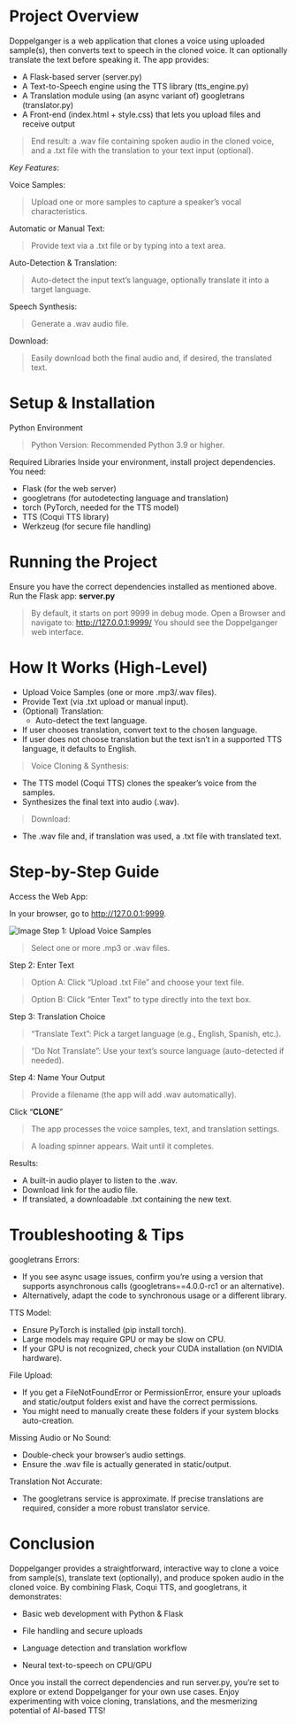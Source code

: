 # Project Overview

Doppelganger is a web application that clones a voice using uploaded sample(s), then converts text to speech in the cloned voice. It can optionally translate the text before speaking it. The app provides:
- A Flask-based server (server.py)
- A Text-to-Speech engine using the TTS library (tts_engine.py)
- A Translation module using (an async variant of) googletrans (translator.py)
- A Front-end (index.html + style.css) that lets you upload files and receive output
> End result: a .wav file containing spoken audio in the cloned voice, and a .txt file with the translation to your text input (optional).

*Key Features*:

Voice Samples:
> Upload one or more samples to capture a speaker’s vocal characteristics.

Automatic or Manual Text: 
> Provide text via a .txt file or by typing into a text area.

Auto-Detection & Translation: 
> Auto-detect the input text’s language, optionally translate it into a target language.

Speech Synthesis: 
> Generate a .wav audio file.

Download: 
> Easily download both the final audio and, if desired, the translated text.

# Setup & Installation
Python Environment
> Python Version: Recommended Python 3.9 or higher.

Required Libraries
Inside your environment, install project dependencies. You need:
- Flask (for the web server)
- googletrans (for autodetecting language and translation)
- torch (PyTorch, needed for the TTS model)
- TTS (Coqui TTS library)
- Werkzeug (for secure file handling)

# Running the Project
Ensure you have the correct dependencies installed as mentioned above.
Run the Flask app: **server.py**
> By default, it starts on port 9999 in debug mode.
Open a Browser and navigate to:
http://127.0.0.1:9999/
> You should see the Doppelganger web interface.

# How It Works (High-Level)
- Upload Voice Samples (one or more .mp3/.wav files).
- Provide Text (via .txt upload or manual input).
- (Optional) Translation:
  - Auto-detect the text language.
- If user chooses translation, convert text to the chosen language.
- If user does not choose translation but the text isn’t in a supported TTS language, it defaults to English.
> Voice Cloning & Synthesis:
- The TTS model (Coqui TTS) clones the speaker’s voice from the samples.
- Synthesizes the final text into audio (.wav).
> Download:
- The .wav file and, if translation was used, a .txt file with translated text.

# Step-by-Step Guide
Access the Web App:

In your browser, go to http://127.0.0.1:9999.

![Image](https://kappa.lol/x1y71T.png)
Step 1: Upload Voice Samples

> Select one or more .mp3 or .wav files.

Step 2: Enter Text

> Option A: Click “Upload .txt File” and choose your text file.

> Option B: Click “Enter Text” to type directly into the text box.

Step 3: Translation Choice

> “Translate Text”: Pick a target language (e.g., English, Spanish, etc.).

> “Do Not Translate”: Use your text’s source language (auto-detected if needed).

Step 4: Name Your Output

> Provide a filename (the app will add .wav automatically).

Click “**CLONE**”

> The app processes the voice samples, text, and translation settings.

> A loading spinner appears. Wait until it completes.

Results:

- A built-in audio player to listen to the .wav.
- Download link for the audio file.
- If translated, a downloadable .txt containing the new text.

# Troubleshooting & Tips
googletrans Errors:

- If you see async usage issues, confirm you’re using a version that supports asynchronous calls (googletrans==4.0.0-rc1 or an alternative).
- Alternatively, adapt the code to synchronous usage or a different library.

TTS Model:
- Ensure PyTorch is installed (pip install torch).
- Large models may require GPU or may be slow on CPU.
- If your GPU is not recognized, check your CUDA installation (on NVIDIA hardware).

File Upload:

- If you get a FileNotFoundError or PermissionError, ensure your uploads and static/output folders exist and have the correct permissions.
- You might need to manually create these folders if your system blocks auto-creation.

Missing Audio or No Sound:
- Double-check your browser’s audio settings.
- Ensure the .wav file is actually generated in static/output.

Translation Not Accurate:

- The googletrans service is approximate. If precise translations are required, consider a more robust translator service.

# **Conclusion**
Doppelganger provides a straightforward, interactive way to clone a voice from sample(s), translate text (optionally), and produce spoken audio in the cloned voice. By combining Flask, Coqui TTS, and googletrans, it demonstrates:

- Basic web development with Python & Flask

- File handling and secure uploads

- Language detection and translation workflow

- Neural text-to-speech on CPU/GPU

Once you install the correct dependencies and run server.py, you’re set to explore or extend Doppelganger for your own use cases. Enjoy experimenting with voice cloning, translations, and the mesmerizing potential of AI-based TTS!
